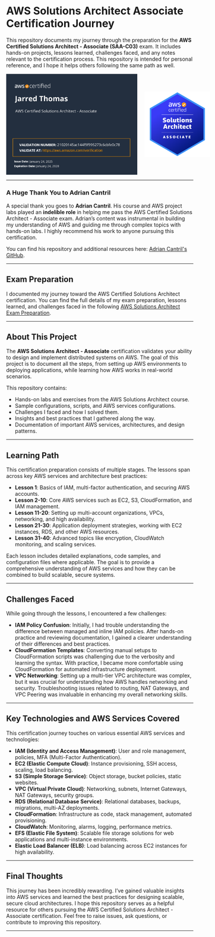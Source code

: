 # AWS Solutions Architect Associate Certification Journey

This repository documents my journey through the preparation for the **AWS Certified Solutions Architect - Associate (SAA-C03)** exam. It includes hands-on projects, lessons learned, challenges faced, and any notes relevant to the certification process. This repository is intended for personal reference, and I hope it helps others following the same path as well.

<div style="display: flex; align-items: center;">
    <img src="images/AWS_associate_certificate_page.jpg" alt="AWS SAA-C03 Certificate" style="width: 70%; margin-right: 20px;" />
    <img src="images/aws-certified-solutions-architect-associate.png" alt="AWS SAA Badge" style="width: 35%;" />
</div>

---

### A Huge Thank You to Adrian Cantril

A special thank you goes to **Adrian Cantril**. His course and AWS project labs played an **indelible role** in helping me pass the AWS Certified Solutions Architect - Associate exam. Adrian’s content was instrumental in building my understanding of AWS and guiding me through complex topics with hands-on labs. I highly recommend his work to anyone pursuing this certification.

You can find his repository and additional resources here: [Adrian Cantril's GitHub](https://github.com/acantril).

---

## Exam Preparation

I documented my journey toward the AWS Certified Solutions Architect certification. You can find the full details of my exam preparation, lessons learned, and challenges faced in the following [AWS Solutions Architect Exam Preparation](AWS-Solutions-Architect-Exam-Preparation.md).

---

## About This Project

The **AWS Solutions Architect - Associate** certification validates your ability to design and implement distributed systems on AWS. The goal of this project is to document all the steps, from setting up AWS environments to deploying applications, while learning how AWS works in real-world scenarios.

This repository contains:
- Hands-on labs and exercises from the AWS Solutions Architect course.
- Sample configurations, scripts, and AWS services configurations.
- Challenges I faced and how I solved them.
- Insights and best practices that I gathered along the way.
- Documentation of important AWS services, architectures, and design patterns.

---

## Learning Path

This certification preparation consists of multiple stages. The lessons span across key AWS services and architecture best practices:

- **Lesson 1**: Basics of IAM, multi-factor authentication, and securing AWS accounts.
- **Lesson 2-10**: Core AWS services such as EC2, S3, CloudFormation, and IAM management.
- **Lesson 11-20**: Setting up multi-account organizations, VPCs, networking, and high availability.
- **Lesson 21-30**: Application deployment strategies, working with EC2 instances, RDS, and other AWS resources.
- **Lesson 31-40**: Advanced topics like encryption, CloudWatch monitoring, and scaling services.

Each lesson includes detailed explanations, code samples, and configuration files where applicable. The goal is to provide a comprehensive understanding of AWS services and how they can be combined to build scalable, secure systems.

---

## Challenges Faced

While going through the lessons, I encountered a few challenges:
- **IAM Policy Confusion**: Initially, I had trouble understanding the difference between managed and inline IAM policies. After hands-on practice and reviewing documentation, I gained a clearer understanding of their differences and best practices.
- **CloudFormation Templates**: Converting manual setups to CloudFormation scripts was challenging due to the verbosity and learning the syntax. With practice, I became more comfortable using CloudFormation for automated infrastructure deployment.
- **VPC Networking**: Setting up a multi-tier VPC architecture was complex, but it was crucial for understanding how AWS handles networking and security. Troubleshooting issues related to routing, NAT Gateways, and VPC Peering was invaluable in enhancing my overall networking skills.

---

## Key Technologies and AWS Services Covered

This certification journey touches on various essential AWS services and technologies:

- **IAM (Identity and Access Management)**: User and role management, policies, MFA (Multi-Factor Authentication).
- **EC2 (Elastic Compute Cloud)**: Instance provisioning, SSH access, scaling, load balancing.
- **S3 (Simple Storage Service)**: Object storage, bucket policies, static websites.
- **VPC (Virtual Private Cloud)**: Networking, subnets, Internet Gateways, NAT Gateways, security groups.
- **RDS (Relational Database Service)**: Relational databases, backups, migrations, multi-AZ deployments.
- **CloudFormation**: Infrastructure as code, stack management, automated provisioning.
- **CloudWatch**: Monitoring, alarms, logging, performance metrics.
- **EFS (Elastic File System)**: Scalable file storage solutions for web applications and multi-instance environments.
- **Elastic Load Balancer (ELB)**: Load balancing across EC2 instances for high availability.

---

## Final Thoughts

This journey has been incredibly rewarding. I’ve gained valuable insights into AWS services and learned the best practices for designing scalable, secure cloud architectures. I hope this repository serves as a helpful resource for others pursuing the AWS Certified Solutions Architect - Associate certification. Feel free to raise issues, ask questions, or contribute to improving this repository.

---